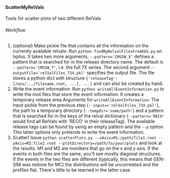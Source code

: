 
#### ScatterMyRelVals 
  Tools for scatter plots of two different RelVals  
  
###### Workflow
1. (optional) Make pickle file that contains all the information on the currently available relvals: Run `python findMyRelvalFilesFromEOS.py` on lxplus. It takes two more arguments, `--pattern='CMSSW_X'` defines a pattern that is searched for in the release directory name. The default is `--pattern='CMSSW_7'`, i.e. the full 7X series. The second argument `--outputFile='relValFiles_73X.pkl'` specifies the output file. The file stores a python dict with structure `{'releaseTag':[/eos/.../filename.root, ...], ...}` and can also be created by hand.
2. Write the event information: Run `python writeAllEventInformation.py` to write the root files that store the event information. It creates a temporary release area.Arguments for `writeAllEventInformation`: The input pickle from the previous step (`--input=='relValFiles_73X.pkl'`), the path to a temporary directory (`--tempdir='some/path'`) and a pattern that is searched for in the keys of the relval dictionary (`--pattern='RECO'` would find all RelVals with 'RECO' in their releaseTag). The available release tags can be found by using an empty pattern and the `--p` option. This latter options only pretends to write the event information. 
3. Scatter! Issue `python scatterPlots.py --xAxis=M1:/path/file1.root --yAxis=M2:file2.root --plotDirectory=/path/to/your/plots` and look at the results. M1 and M2 are monikers that go on the x and y axis. If the events in both files are the same, you'll see mostly diagonal structures. If the events in the two files are different (typically, this means that GEN-SIM was redone for MC) the distributions will be uncorrelated and the profiles flat. There's little to be learned in the latter case.
